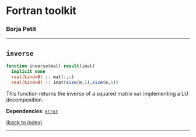 

# Fortran toolkit

### Borja Petit

---

## ```inverse```

```fortran
function inverse(mat) result(imat)
  implicit none
  real(kind=8) :: mat(:,:)
  real(kind=8) :: imat(size(m,1),size(m,1))
```

This function returns the inverse of a squared matrix ```mat``` implementing a LU decomposition.

**Dependencies**: [```error```](error.md)

[(back to index)](../index.md)

---